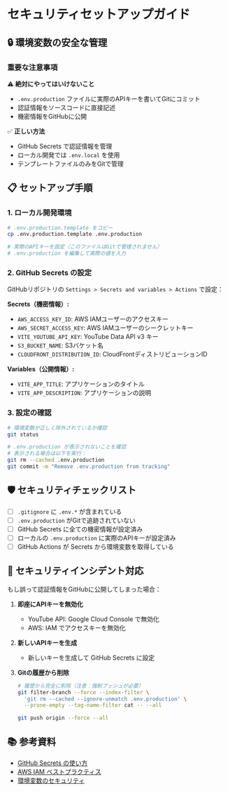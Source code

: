 # セキュリティセットアップガイド

## 🔒 環境変数の安全な管理

### 重要な注意事項

⚠️ **絶対にやってはいけないこと**

- `.env.production` ファイルに実際のAPIキーを書いてGitにコミット
- 認証情報をソースコードに直接記述
- 機密情報をGitHubに公開

✅ **正しい方法**

- GitHub Secrets で認証情報を管理
- ローカル開発では `.env.local` を使用
- テンプレートファイルのみをGitで管理

## 📋 セットアップ手順

### 1. ローカル開発環境

```bash
# .env.production.template をコピー
cp .env.production.template .env.production

# 実際のAPIキーを設定（このファイルはGitで管理されません）
# .env.production を編集して実際の値を入力
```

### 2. GitHub Secrets の設定

GitHubリポジトリの `Settings > Secrets and variables > Actions` で設定：

**Secrets（機密情報）:**

- `AWS_ACCESS_KEY_ID`: AWS IAMユーザーのアクセスキー
- `AWS_SECRET_ACCESS_KEY`: AWS IAMユーザーのシークレットキー
- `VITE_YOUTUBE_API_KEY`: YouTube Data API v3 キー
- `S3_BUCKET_NAME`: S3バケット名
- `CLOUDFRONT_DISTRIBUTION_ID`: CloudFrontディストリビューションID

**Variables（公開情報）:**

- `VITE_APP_TITLE`: アプリケーションのタイトル
- `VITE_APP_DESCRIPTION`: アプリケーションの説明

### 3. 設定の確認

```bash
# 環境変数が正しく除外されているか確認
git status

# .env.production が表示されないことを確認
# 表示される場合は以下を実行：
git rm --cached .env.production
git commit -m "Remove .env.production from tracking"
```

## 🛡️ セキュリティチェックリスト

- [ ] `.gitignore` に `.env.*` が含まれている
- [ ] `.env.production` がGitで追跡されていない
- [ ] GitHub Secrets に全ての機密情報が設定済み
- [ ] ローカルの `.env.production` に実際のAPIキーが設定済み
- [ ] GitHub Actions が Secrets から環境変数を取得している

## 🚨 セキュリティインシデント対応

もし誤って認証情報をGitHubに公開してしまった場合：

1. **即座にAPIキーを無効化**
   - YouTube API: Google Cloud Console で無効化
   - AWS: IAM でアクセスキーを無効化

2. **新しいAPIキーを生成**
   - 新しいキーを生成して GitHub Secrets に設定

3. **Gitの履歴から削除**

   ```bash
   # 履歴から完全に削除（注意：強制プッシュが必要）
   git filter-branch --force --index-filter \
     'git rm --cached --ignore-unmatch .env.production' \
     --prune-empty --tag-name-filter cat -- --all

   git push origin --force --all
   ```

## 📚 参考資料

- [GitHub Secrets の使い方](https://docs.github.com/ja/actions/security-guides/encrypted-secrets)
- [AWS IAM ベストプラクティス](https://docs.aws.amazon.com/IAM/latest/UserGuide/best-practices.html)
- [環境変数のセキュリティ](https://12factor.net/config)
